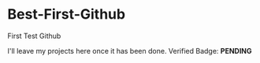 # Best-First-Github
First Test Github

I'll leave my projects here once it has been done.
Verified Badge: **PENDING**
